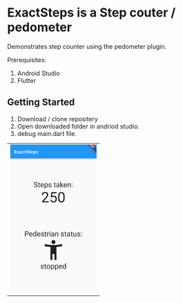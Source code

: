 # ExactSteps is a Step couter / pedometer

Demonstrates step counter using the pedometer plugin.

Prerequisites: 
1) Android Studio
2) Flutter

## Getting Started
1) Download / clone repositery
2) Open downloaded folder in andriod studio.
3) debug main.dart file.

<table sytle="border: 0px;">
<tr>
<td><img width="200px" src="WhatsApp Image 2022-03-04 at 7.54.48 PM.jpeg" /></td>
</tr>
</table>

